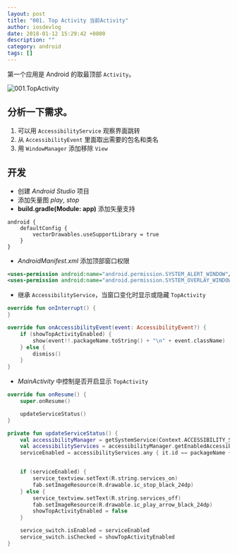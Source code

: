 ```yaml
---
layout: post
title: "001. Top Activity 当前Activity"
author: iosdevlog
date: 2018-01-12 15:29:42 +0800
description: ""
category: android
tags: []
---
```


第一个应用是 Android 的取最顶部 `Activity`。

![001.TopActivity](https://raw.githubusercontent.com/iOSDevLog/1Day1App/master/screenshot/002.QiuShiBaiKe.jpeg)

## 分析一下需求。

1. 可以用 `AccessibilityService` 观察界面跳转
1. 从 `AccessibilityEvent` 里面取出需要的包名和类名
1. 用 `WindowManager` 添加移除 `View`

## 开发

* 创建 *Android Studio* 项目
* 添加矢量图 *play*, *stop*
* **build.gradle(Module: app)** 添加矢量支持

```
android {
    defaultConfig {
        vectorDrawables.useSupportLibrary = true
    }
}
```

* *AndroidManifest.xml* 添加顶部窗口权限

```xml
<uses-permission android:name="android.permission.SYSTEM_ALERT_WINDOW"/>
<uses-permission android:name="android.permission.SYSTEM_OVERLAY_WINDOW" />
```

* 继承 `AccessibilityService`，当窗口变化时显示或隐藏 `TopActivity`

```kotlin 
override fun onInterrupt() {
}

override fun onAccessibilityEvent(event: AccessibilityEvent?) {
    if (showTopActivityEnabled) {
        show(event!!.packageName.toString() + "\n" + event.className)
    } else {
        dismiss()
    }
}
```

* *MainActivity* 中控制是否开启显示 `TopActivity`

```kotlin
override fun onResume() {
    super.onResume()

    updateServiceStatus()
}

private fun updateServiceStatus() {
    val accessibilityManager = getSystemService(Context.ACCESSIBILITY_SERVICE) as AccessibilityManager
    val accessibilityServices = accessibilityManager.getEnabledAccessibilityServiceList(AccessibilityServiceInfo.FEEDBACK_GENERIC)
    serviceEnabled = accessibilityServices.any { it.id == packageName + "/.TopActivityAccessibilityService" }


    if (serviceEnabled) {
        service_textview.setText(R.string.services_on)
        fab.setImageResource(R.drawable.ic_stop_black_24dp)
    } else {
        service_textview.setText(R.string.services_off)
        fab.setImageResource(R.drawable.ic_play_arrow_black_24dp)
        showTopActivityEnabled = false
    }

    service_switch.isEnabled = serviceEnabled
    service_switch.isChecked = showTopActivityEnabled
}
```
